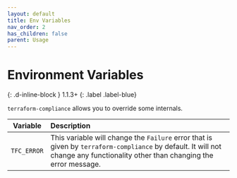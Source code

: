 ```yaml
---
layout: default
title: Env Variables
nav_order: 2
has_children: false
parent: Usage
---
```


# Environment Variables

{: .d-inline-block }
1.1.3+
{: .label .label-blue}

`terraform-compliance` allows you to override some internals.

| Variable | Description |
|:--------:|:------------|
| `TFC_ERROR` | This variable will change the `Failure` error that is given by `terraform-compliance` by default. It will not change any functionality other than changing the error message.
